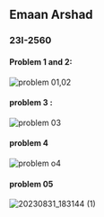 ## Emaan Arshad
### 23I-2560

#### Problem 1 and 2:
![problem 01,02](https://github.com/emaan-arshad/Rep_02/assets/142867477/b4d4602b-6901-49f8-9ead-06681680f9fa)



#### problem 3  :
![problem 03](https://github.com/emaan-arshad/Rep_02/assets/142867477/506b426b-e007-4eed-968f-43e839b2e76d)




 #### problem 4
![problem o4](https://github.com/emaan-arshad/Rep_02/assets/142867477/00019b8f-2736-4542-9488-ad59ab62b60e)





#### problem 05

![20230831_183144 (1)](https://github.com/emaan-arshad/Rep_02/assets/142867477/bc7ea22e-88c1-412b-818c-caca9979842a)







